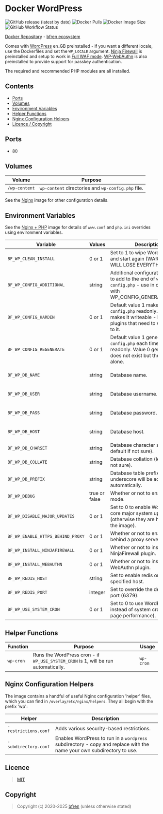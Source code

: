 # Docker WordPress

![GitHub release (latest by date)](https://img.shields.io/github/v/release/bfren/docker-wordpress) ![Docker Pulls](https://img.shields.io/endpoint?url=https%3A%2F%2Fbfren.dev%2Fdocker%2Fpulls%2Fwordpress) ![Docker Image Size](https://img.shields.io/endpoint?url=https%3A%2F%2Fbfren.dev%2Fdocker%2Fsize%2Fwordpress) ![GitHub Workflow Status](https://img.shields.io/github/actions/workflow/status/bfren/docker-wordpress/dev.yml?branch=main)

[Docker Repository](https://hub.docker.com/r/bfren/wordpress) - [bfren ecosystem](https://github.com/bfren/docker)

Comes with [WordPress](https://en-gb.wordpress.org) en_GB preinstalled - if you want a different locale, use the Dockerfiles and set the `WP_LOCALE` argument.  [Ninja Firewall](https://wordpress.org/plugins/ninjafirewall/) is preinstalled and setup to work in [Full WAF mode](https://blog.nintechnet.com/full_waf-vs-wordpress_waf/).  [WP-WebAuthn](https://wordpress.org/plugins/wp-webauthn/) is also preinstalled to provide support for passkey authentication.

The required and recommended PHP modules are all installed.

## Contents

* [Ports](#ports)
* [Volumes](#volumes)
* [Environment Variables](#environment-variables)
* [Helper Functions](#helper-functions)
* [Nginx Configuration Helpers](#nginx-configuration-helpers)
* [Licence / Copyright](#licence)

## Ports

* 80

## Volumes

| Volume            | Purpose                                              |
| ----------------- | ---------------------------------------------------- |
| `/wp-content`     | `wp-content` directories and `wp-config.php` file.   |

See the [Nginx](https://github.com/bfren/docker-nginx) image for other configuration details.

## Environment Variables

See the [Nginx + PHP](https://github.com/bfren/docker-nginx-php) image for details of `www.conf` and `php.ini` overrides using environment variables.

| Variable                          | Values           | Description                                                                                                                                | Default                                               |
| --------------------------------- | ---------------- | ------------------------------------------------------------------------------------------------------------------------------------------ | ----------------------------------------------------- |
| `BF_WP_CLEAN_INSTALL`             | 0 or 1           | Set to 1 to wipe WordPress files and start again (WARNING: YOU WILL LOSE EVERYTHING!).                                                     | 0                                                     |
| `BF_WP_CONFIG_ADDITIONAL`         | string           | Additional configuration settings to add to the end of `wp-config.php` - use in conjunction with WP_CONFIG_GENERATE=harden.                | *None*                                                |
| `BF_WP_CONFIG_HARDEN`             | 0 or 1           | Default value 1 makes `wp-config.php` readonly. Value 0 makes it writeable - helpful for plugins that need to write values to it.          | 1                                                     |
| `BF_WP_CONFIG_REGENERATE`         | 0 or 1           | Default value 1 generates `wp-config.php` each time and makes readonly. Value 0 generates if it does not exist but then leaves it alone.   | harden                                                |
| `BF_WP_DB_NAME`                   | string           | Database name.                                                                                                                             | *None* - required if `BF_WP_CONFIG_REGENERATE` is '1' |
| `BF_WP_DB_USER`                   | string           | Database username.                                                                                                                         | *None* - required if `BF_WP_CONFIG_REGENERATE` is '1' |
| `BF_WP_DB_PASS`                   | string           | Database password.                                                                                                                         | *None* - required if `BF_WP_CONFIG_REGENERATE` is '1' |
| `BF_WP_DB_HOST`                   | string           | Database host.                                                                                                                             | *None* - required if `BF_WP_CONFIG_REGENERATE` is '1' |
| `BF_WP_DB_CHARSET`                | string           | Database character set (leave as default if not sure).                                                                                     | utf8mb4                                               |
| `BF_WP_DB_COLLATE`                | string           | Database collation (leave blank if not sure).                                                                                              | *None*                                                |
| `BF_WP_DB_PREFIX`                 | string           | Database table prefix - an underscore will be added automatically.                                                                         | wp                                                    |
| `BF_WP_DEBUG`                     | true or false    | Whether or not to enable debug mode.                                                                                                       | false                                                 |
| `BF_WP_DISABLE_MAJOR_UPDATES`     | 0 or 1           | Set to 0 to enable WordPress core major system updates (otherwise they are handled by the image).                                          | 1                                                     |
| `BF_WP_ENABLE_HTTPS_BEHIND_PROXY` | 0 or 1           | Whether or not to enable HTTPS behind a proxy server.                                                                                      | 1                                                     |
| `BF_WP_INSTALL_NINJAFIREWALL`     | 0 or 1           | Whether or not to install the NinjaFirewall plugin.                                                                                        | 1                                                     |
| `BF_WP_INSTALL_WEBAUTHN`          | 0 or 1           | Whether or not to install the WebAuthn plugin.                                                                                             | 1                                                     |
| `BF_WP_REDIS_HOST`                | string           | Set to enable redis on the specified host.                                                                                                 | *None*                                                |
| `BF_WP_REDIS_PORT`                | integer          | Set to override the default redis port (6379).                                                                                             | *None*                                                |
| `BF_WP_USE_SYSTEM_CRON`           | 0 or 1           | Set to 0 to use WordPress cron instead of system cron (reduces page performance).                                                          | 1                                                     |

## Helper Functions

| Function              | Purpose                                                                                        | Usage                 |
| --------------------- | ---------------------------------------------------------------------------------------------- | --------------------- |
| `wp-cron`             | Runs the WordPress cron - if `WP_USE_SYSTEM_CRON` is 1, will be run automatically.             | `wp-cron`             |

## Nginx Configuration Helpers

The image contains a handful of useful Nginx configuration 'helper' files, which you can find in `/overlay/etc/nginx/helpers`.  They all begin with the prefix 'wp':

| Helper               | Description                                                                                                           |
| -------------------- | --------------------------------------------------------------------------------------------------------------------- |
| `-restrictions.conf` | Adds various security-based restrictions.                                                                             |
| `-subdirectory.conf` | Enables WordPress to run in a `wordpress` subdirectory - copy and replace with the name your own subdirectory to use. |

## Licence

> [MIT](https://mit.bfren.dev/2020)

## Copyright

> Copyright (c) 2020-2025 [bfren](https://bfren.dev) (unless otherwise stated)
